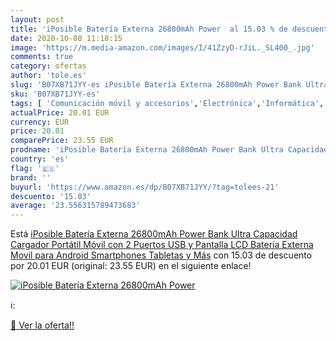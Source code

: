 ```yaml
---
layout: post
title: 'iPosible Batería Externa 26800mAh Power  al 15.03 % de descuento'
date: 2020-10-08 11:18:15
image: 'https://m.media-amazon.com/images/I/41ZzyD-rJiL._SL400_.jpg'
comments: true
category: ofertas
author: 'tole.es'
slug: 'B07XB71JYY-es iPosible Batería Externa 26800mAh Power Bank Ultra...'
sku: 'B07XB71JYY-es'
tags: [ 'Comunicación móvil y accesorios','Electrónica','Informática','Móviles','Móviles y smartphones libres','Tablets','android', ]
actualPrice: 20.01 EUR
currency: EUR
price: 20.01
comparePrice: 23.55 EUR
prodname: 'iPosible Batería Externa 26800mAh Power Bank Ultra Capacidad Cargador Portátil Móvil con 2 Puertos USB y Pantalla LCD Batería Externa Movil para Android Smartphones Tabletas y Más'
country: 'es'
flag: '🇪🇸'
brand: ''
buyurl: 'https://www.amazon.es/dp/B07XB71JYY/?tag=tolees-21'
descuento: '15.03'
average: '23.556315789473683'
---
```


Está [iPosible Batería Externa 26800mAh Power Bank Ultra Capacidad Cargador Portátil Móvil con 2 Puertos USB y Pantalla LCD Batería Externa Movil para Android Smartphones Tabletas y Más](https://www.amazon.es/dp/B07XB71JYY/?tag=tolees-21) con 15.03 de descuento por 20.01 EUR (original: 23.55 EUR) en el siguiente enlace!

[![iPosible Batería Externa 26800mAh Power ](https://m.media-amazon.com/images/I/41ZzyD-rJiL._SL400_.jpg)](https://www.amazon.es/dp/B07XB71JYY/?tag=tolees-21)

ℹ️:


[🛒 Ver la oferta!!](https://www.amazon.es/dp/B07XB71JYY/?tag=tolees-21)
